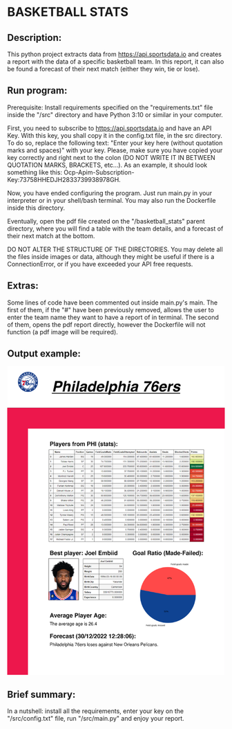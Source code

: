 # BASKETBALL STATS

## Description:
This python project extracts data from https://api.sportsdata.io and creates a report with the data of a
specific basketball team. In this report, it can also be found a forecast of their next match (either they
win, tie or lose).

## Run program:
Prerequisite: Install requirements specified on the "requirements.txt" file inside the "/src" directory and
have Python 3:10 or similar in your computer.

First, you need to subscribe to https://api.sportsdata.io and have an API Key. With this key, you shall
copy it in the config.txt file, in the src directory. To do so, replace the following text: "Enter your key
here (without quotation marks and spaces)" with your key. Please, make sure you have copied your key
correctly and right next to the colon (DO NOT WRITE IT IN BETWEEN QUOTATION MARKS, BRACKETS, etc...).
As an example, it should look something like this: Ocp-Apim-Subscription-Key:73758HHEDJH2833739938978GH.

Now, you have ended configuring the program. Just run main.py in your interpreter or in your shell/bash
terminal. You may also run the Dockerfile inside this directory.

Eventually, open the pdf file created on the "/basketball_stats" parent directory, where you will find a
table with the team details, and a forecast of their next match at the bottom.

DO NOT ALTER THE STRUCTURE OF THE DIRECTORIES. You may delete all the files inside images or data, although
they might be useful if there is a ConnectionError, or if you have exceeded your API free requests.

## Extras:
Some lines of code have been commented out inside main.py's main. The first of them, if the "#" have been
previously removed, allows the user to enter the team name they want to have a report of in terminal. The
second of them, opens the pdf report directly, however the Dockerfile will not function (a pdf image will
be required).
    
## Output example:
![report example](https://github.com/SeroviICAI/Basketball-API-Stats/blob/master/example_report.png)

## Brief summary:
In a nutshell: install all the requirements, enter your key on the "/src/config.txt" file, run "/src/main.py"
and enjoy your report.
